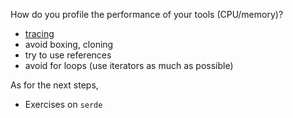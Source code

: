 How do you profile the performance of your tools (CPU/memory)?

- [tracing](https://crates.io/crates/tracing)
- avoid boxing, cloning
- try to use references
- avoid for loops (use iterators as much as possible)

As for the next steps,

- Exercises on `serde`
